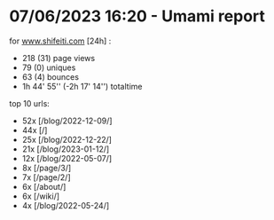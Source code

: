 # 07/06/2023 16:20 - Umami report
for www.shifeiti.com [24h] :

 - 218 (31) page views
 - 79 (0) uniques
 - 63 (4) bounces
 - 1h 44' 55'' (-2h 17' 14'') totaltime


top 10 urls:
 - 52x [/blog/2022-12-09/]
 - 44x [/]
 - 25x [/blog/2022-12-22/]
 - 21x [/blog/2023-01-12/]
 - 12x [/blog/2022-05-07/]
 - 8x [/page/3/]
 - 7x [/page/2/]
 - 6x [/about/]
 - 6x [/wiki/]
 - 4x [/blog/2022-05-24/]


